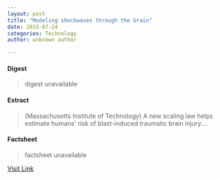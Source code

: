 ```yaml
---
layout: post
title: "Modeling shockwaves through the brain"
date: 2015-07-24
categories: Technology
author: unknown author

---
```



#### Digest
>digest unavailable

#### Extract
>(Massachusetts Institute of Technology) A new scaling law helps estimate humans' risk of blast-induced traumatic brain injury....

#### Factsheet
>factsheet unavailable

[Visit Link](http://www.eurekalert.org/pub_releases/2014-09/miot-mst092914.php)


